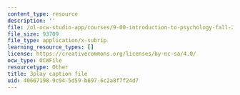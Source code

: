 ```yaml
---
content_type: resource
description: ''
file: /ol-ocw-studio-app/courses/9-00-introduction-to-psychology-fall-2004/406671989c945d59b6976c2a8f7f24d7_10506.vtt
file_size: 93709
file_type: application/x-subrip
learning_resource_types: []
license: https://creativecommons.org/licenses/by-nc-sa/4.0/
ocw_type: OCWFile
resourcetype: Other
title: 3play caption file
uid: 40667198-9c94-5d59-b697-6c2a8f7f24d7
---
```

